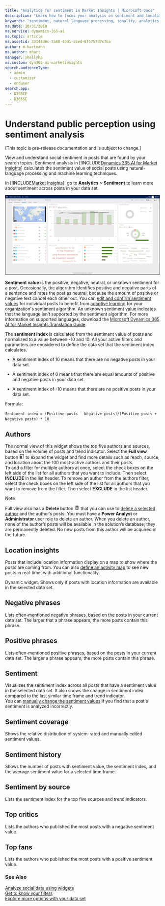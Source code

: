 ```yaml
---
title: "Analytics for sentiment in Market Insights | Microsoft Docs"
description: "Learn how to focus your analysis on sentiment and tonality in Market Insights."
keywords: "sentiment, natural language processing, tonality, analytics, sentiment analysis"
ms.date: 10/31/2018
ms.service: dynamics-365-ai
ms.topic: article
ms.assetid: 33144d6c-7a80-40d1-a6ed-8f5757d7c7ba
author: m-hartmann
ms.author: mhart
manager: shellyha
ms.custom: dyn365-ai-marketinsights
search.audienceType: 
  - admin
  - customizer
  - enduser
search.app: 
  - D365CE
  - D365SE
---
```


# Understand public perception using sentiment analysis

[This topic is pre-release documentation and is subject to change.]

View and understand social sentiment in posts that are found by your search topics. Sentiment analysis in [!INCLUDE[Dynamics 365 AI for Market Insights](../includes/pn-market-insights-long.md)] calculates the sentiment value of social posts using natural-language processing and machine learning techniques. 

In [!INCLUDE[Market Insights](../includes/pn-market-insights-short.md)], go to **Analytics** > **Sentiment** to learn more  about sentiment across posts in your data set.  

![screenshot of the sentiment page in the analytics area of market insights](media/analytics-sentiment.png "Screenshot of the sentiment page in the Analytics area of Market Insights")

**Sentiment value** is the positive, negative, neutral, or unknown sentiment for a post. Occasionally, the algorithm identifies positive and negative parts of a sentence and rates the post as neutral, because the amount of positive or negative text cancel each other out. You can [edit and confirm sentiment values](work-with-posts.md) for individual posts to benefit from [adaptive learning](adaptive-learning.md) for your organization's sentiment algorithm. An unknown sentiment value indicates that the language isn’t supported by the sentiment algorithm. For more information on supported languages, download the [Microsoft Dynamics 365 AI for Market Insights Translation Guide](https://go.microsoft.com/fwlink/p/?LinkID=391086).

The **sentiment index** is calculated from the sentiment value of posts and normalized to a value between -10 and 10. All your active filters and parameters are considered to define the data set that the sentiment index calculates.  
  
-   A sentiment index of 10 means that there are no negative posts in your data set.  
  
-   A sentiment index of 0 means that there are equal amounts of positive and negative posts in your data set.  
  
-   A sentiment index of -10 means that there are no positive posts in your data set.  
  
Formula:  
  
`Sentiment index = (Positive posts – Negative posts)/(Positive posts + Negative posts) * 10`    

## Authors

The normal view of this widget shows the top five authors and sources, based on the volume of posts and trend indicator. Select the **Full view** button ![full view button](media/open-full-view-icon.png "Full view button") to expand the widget and find more details such as reach, source, and location about the 100 most-active authors and their posts.    
To add a filter for multiple authors at once, select the check boxes on the left side of the list for all authors that you want to include. Then select **INCLUDE** in the list header. To remove an author from the authors filter, select the check boxes on the left side of the list for all authors that you want to remove from the filter. Then select **EXCLUDE** in the list header.
> [!NOTE]
> Full view also has a **Delete** button ![delete button](media/trashbin-icon.png "Delete button") that you can use to [delete a selected author](manage-authors.md) and the author’s posts. You must have a **Power Analyst** or **Administrator** user role to delete an author.
>  When you delete an author, none of the author’s posts will be available in the solution’s database; they are permanently deleted. No new posts from this author will be acquired in the future.  

## Location insights

Posts that include location information display on a map to show where the posts are coming from. You can also [define an activity map](activity-maps.md) to see new posts in real-time, with additional functionality. 

Dynamic widget. Shows only if posts with location information are available in the selected data set.

## Negative phrases

Lists often-mentioned negative phrases, based on the posts in your current data set. The larger that a phrase appears, the more posts contain this phrase.

## Positive phrases

Lists often-mentioned positive phrases, based on the posts in your current data set. The larger a phrase appears, the more posts contain this phrase.

## Sentiment

Visualizes the sentiment index across all posts that have a sentiment value in the selected data set. It also shows the change in sentiment index compared to the last similar time frame and trend indicator.    
You can [manually change the sentiment values](analytics-sentiment.md) if you find that a post's sentiment is analyzed incorrectly. 

## Sentiment coverage

Shows the relative distribution of system-rated and manually edited sentiment values. 

## Sentiment history

Shows the number of posts with sentiment value, the sentiment index, and the average sentiment value for a selected time frame.

## Sentiment by source

Lists the sentiment index for the top five sources and trend indicators.

## Top critics

Lists the authors who published the most posts with a negative sentiment value.

## Top fans

Lists the authors who published the most posts with a positive sentiment value.
  
### See Also

[Analyze social data using widgets](analyze-social-data-using-widgets.md)   
[Get to know your filters](use-filters.md)    
[Explore more options with your data set](more-options-with-data-set.md)    
